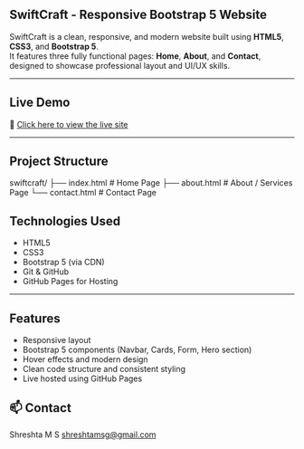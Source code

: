 ## SwiftCraft - Responsive Bootstrap 5 Website

SwiftCraft is a clean, responsive, and modern website built using **HTML5**, **CSS3**, and **Bootstrap 5**.  
It features three fully functional pages: **Home**, **About**, and **Contact**, designed to showcase professional layout and UI/UX skills.

---

## Live Demo

🔗 [Click here to view the live site](https://shreshta21.github.io/swiftcraft/)

---

## Project Structure

swiftcraft/
├── index.html # Home Page
├── about.html # About / Services Page
└── contact.html # Contact Page

## Technologies Used

- HTML5  
- CSS3  
- Bootstrap 5 (via CDN)  
- Git & GitHub  
- GitHub Pages for Hosting

---

## Features

-  Responsive layout 
-  Bootstrap 5 components (Navbar, Cards, Form, Hero section)
-  Hover effects and modern design
-  Clean code structure and consistent styling
-  Live hosted using GitHub Pages

## 📫 Contact

Shreshta M S
shreshtamsg@gmail.com





